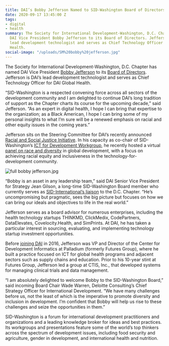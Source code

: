 ```yaml
---
title: DAI’s Bobby Jefferson Named to SID-Washington Board of Directors
date: 2020-09-17 13:45:00 Z
tags:
- digital
- health
summary: The Society for International Development-Washington, D.C. Chapter has named
  DAI Vice President Bobby Jefferson to its Board of Directors. Jefferson is DAI’s
  lead development technologist and serves as Chief Technology Officer for DAI Global
  Health.
social-image: "/uploads/SM%20bobby%20jefferson.jpg"
---
```


The Society for International Development-Washington, D.C. Chapter has named DAI Vice President [Bobby Jefferson](https://www.dai.com/who-we-are/our-team/bobby-jefferson) to its [Board of Directors](https://sidw.org/board-directors). Jefferson is DAI’s lead development technologist and serves as Chief Technology Officer for DAI Global Health.

“SID-Washington is a respected convening force across all sectors of the development community and I am delighted to continue DAI’s long tradition of support as the Chapter charts its course for the upcoming decade,” said Jefferson. “As an expert in digital health, I hope I can bring that expertise to the organization; as a Black American, I hope I can bring some of my personal insights to what I’m sure will be a renewed emphasis on racial and other equity issues in the coming years.”

Jefferson sits on the Steering Committee for DAI’s recently announced [Racial and Social Justice Initiative](https://www.dai.com/news/an-anti-racist-company-ceo-jim-boomgard-lays-out-vision-for-dais-racial-and-social-justice-initiative). In his capacity as co-chair of SID-Washington’s [ICT for Development Workgroup](https://sidw.org/workgroups/information-communications-technologies-ict-development), he recently hosted a virtual [panel on race and diversity](https://www.dai.com/news/sid-hosts-panel-on-race-and-diversity-in-global-development) in global development, with a focus on achieving racial equity and inclusiveness in the technology-for-development community.

![full bobby jefferson.jpg](/uploads/full%20bobby%20jefferson.jpg)

“Bobby is an asset in any leadership team,” said DAI Senior Vice President for Strategy Jean Gilson, a long-time SID-Washington Board member who currently serves as [SID-International’s liaison](https://www.sidint.net/content/sid-welcomes-jean-gilson-new-vice-president) to the D.C. Chapter. “He’s uncompromising but pragmatic, sees the big picture but focuses on how we can bring our ideals and objectives to life in the real world.”

Jefferson serves as a board advisor for numerous enterprises, including the health technology startups THINKMD, ClickMedix, CodePartners, DataElevates, Covelocity.Health, and SimPrints. At DAI, he has taken a particular interest in sourcing, evaluating, and implementing technology startup investment opportunities.

Before [joining DAI](https://www.dai.com/news/ict4d-leader-bobby-jefferson-joins-dai-global-health-team) in 2016, Jefferson was VP and Director of the Center for Development Informatics at Palladium (formerly Futures Group), where he built a practice focused on ICT for global health programs and adjacent sectors such as supply chains and education. Prior to his 10-year stint at Futures Group, Jefferson led a group at CTIS, Inc., that developed systems for managing clinical trials and data management.  

“I am absolutely delighted to welcome Bobby to the SID-Washington Board,” said incoming Board Chair Wade Warren, Deloitte Consulting’s Chief Strategy Officer for International Development. “We have many challenges before us, not the least of which is the imperative to promote diversity and inclusion in development. I’m confident that Bobby will help us rise to these challenges and seize the opportunities in them.”

SID-Washington is a forum for international development practitioners and organizations and a leading knowledge broker for ideas and best practices. Its workgroups and presentations feature some of the world’s top thinkers across the spectrum of development issues, including food security and agriculture, gender in development, and international health and nutrition.